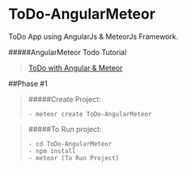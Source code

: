 # ToDo-AngularMeteor
ToDo App using AngularJs &amp; MeteorJs Framework.

#####AngularMeteor Todo Tutorial 
>[ToDo with Angular & Meteor](https://www.meteor.com/tutorials/angular/creating-an-app)

##Phase #1
>#####Create Project: 
>``` 
>- meteor create ToDo-AngularMeteor 
>```

>#####To Run project:
>```
>- cd ToDo-AngularMeteor
>- npm install
>- meteor (To Run Project)
>```